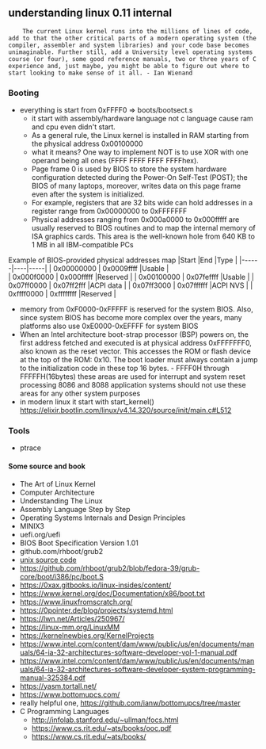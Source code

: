 ## understanding linux 0.11 internal

```
    The current Linux kernel runs into the millions of lines of code, add to that the other critical parts of a modern operating system (the compiler, assembler and system libraries) and your code base becomes unimaginable. Further still, add a University level operating systems course (or four), some good reference manuals, two or three years of C experience and, just maybe, you might be able to figure out where to start looking to make sense of it all. - Ian Wienand

```


### Booting 
- everything is start from 0xFFFF0 => boots/bootsect.s  
    - it start with assembly/hardware language not c language cause ram and cpu even didn't start.  
    - As a general rule, the Linux kernel is installed in RAM starting from the physical address 0x00100000  
    - what it means? One way to implement NOT is to use XOR with one operand being all ones (FFFF FFFF FFFF FFFFhex).  
    - Page frame 0 is used by BIOS to store the system hardware configuration
detected during the Power-On Self-Test (POST); the BIOS of many laptops,
moreover, writes data on this page frame even after the system is initialized.  
    - For example, registers that are 32 bits wide can hold addresses in a register range from 0x00000000 to 0xFFFFFFF 
    - Physical addresses ranging from 0x000a0000 to 0x000fffff are usually reserved to BIOS routines and to map the internal memory of ISA graphics cards. This area
is the well-known hole from 640 KB to 1 MB in all IBM-compatible PCs

Example of BIOS-provided physical addresses map
|Start |End |Type |
|------|----|-----|
| 0x00000000 | 0x0009ffff |Usable    |  
| 0x000f0000 | 0x000fffff |Reserved  |
| 0x00100000 | 0x07feffff |Usable    |
| 0x07ff0000 | 0x07ff2fff |ACPI data |
| 0x07ff3000 | 0x07ffffff |ACPI NVS  |
| 0xffff0000 | 0xffffffff |Reserved  |

   - memory from 0xF0000-0xFFFFF is reserved for the system BIOS. Also, since system BIOS has become more complex over the years, many platforms also use 0xE0000-0xEFFFF for system BIOS
   - When an Intel architecture boot-strap processor (BSP) powers on, the first
address fetched and executed is at physical address 0xFFFFFFF0, also known as the reset vector. This accesses the ROM or flash device at the top of the ROM: 0x10. The boot loader must always contain a jump to the initialization code in these top 16 bytes.
    - FFFF0H through FFFFFH(16bytes) these areas are used for interrupt and system reset processing 8086 and 8088 application systems should not use these areas for any other system purposes
  - in modern linux it start with start_kernel() https://elixir.bootlin.com/linux/v4.14.320/source/init/main.c#L512






























### Tools
- ptrace
 

#### Some source and book
- The Art of Linux Kernel  
- Computer Architecture  
- Understanding The Linux
- Assembly Language Step by Step
- Operating Systems Internals and Design Principles
- MINIX3
- uefi.org/uefi
- BIOS Boot Specification Version 1.01
- github.com/rhboot/grub2
- [unix source code](http://v6.cuzuco.com/v6.pdf)
- https://github.com/rhboot/grub2/blob/fedora-39/grub-core/boot/i386/pc/boot.S
- https://0xax.gitbooks.io/linux-insides/content/
- https://www.kernel.org/doc/Documentation/x86/boot.txt
- https://www.linuxfromscratch.org/
- https://0pointer.de/blog/projects/systemd.html
- https://lwn.net/Articles/250967/
- https://linux-mm.org/LinuxMM
- https://kernelnewbies.org/KernelProjects
- https://www.intel.com/content/dam/www/public/us/en/documents/manuals/64-ia-32-architectures-software-developer-vol-1-manual.pdf
- https://www.intel.com/content/dam/www/public/us/en/documents/manuals/64-ia-32-architectures-software-developer-system-programming-manual-325384.pdf
- https://yasm.tortall.net/
- https://www.bottomupcs.com/
- really helpful one, https://github.com/ianw/bottomupcs/tree/master
- C Programming Languages
    - http://infolab.stanford.edu/~ullman/focs.html
    - https://www.cs.rit.edu/~ats/books/ooc.pdf
    - https://www.cs.rit.edu/~ats/books/
